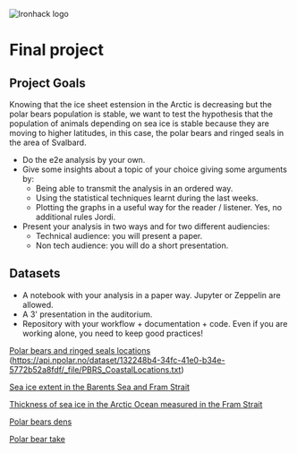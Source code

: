 
![Ironhack logo](https://i.imgur.com/1QgrNNw.png)

# Final project

## Project Goals

Knowing that the ice sheet estension in the Arctic is decreasing but the polar bears population is stable, we want to test the hypothesis that the population of animals depending on sea ice is stable because they are moving to higher latitudes, in this case, the polar bears and ringed seals in the area of Svalbard. 


* Do the e2e analysis by your own.
* Give some insights about a topic of your choice giving some arguments by:
  * Being able to transmit the analysis in an ordered way.
  * Using the statistical techniques learnt during the last weeks.
  * Plotting the graphs in a useful way for the reader / listener. Yes, no additional rules Jordi.
* Present your analysis in two ways and for two different audiencies:
  * Technical audience: you will present a paper.
  * Non tech audience: you will do a short presentation.


## Datasets
* A notebook with your analysis in a paper way. Jupyter or Zeppelin are allowed.
* A 3' presentation in the auditorium.
* Repository with your workflow + documentation + code. Even if you are working alone, you need to keep good practices!

[Polar bears and ringed seals locations](https://besjournals.onlinelibrary.wiley.com/doi/full/10.1111/1365-2656.12685) (https://api.npolar.no/dataset/132248b4-34fc-41e0-b34e-5772b52a8fdf/_file/PBRS_CoastalLocations.txt)

[Sea ice extent in the Barents Sea and Fram Strait](http://www.mosj.no/en/climate/ocean/sea-ice-extent-barents-sea-fram-strait.html)

[Thickness of sea ice in the Arctic Ocean measured in the Fram Strait](http://www.mosj.no/data-export?locale=en&indicator=5cb85bb8-ddc1-11e4-ba34-005056ad54e9&name=Thickness+of+sea+ice+measured+in+the+Fram+Strait&type=csv)

[Polar bears dens](http://www.mosj.no/en/fauna/marine/polar-bear.html)

[Polar bear take](http://www.mosj.no/en/influence/hunting-trapping/polar-bear-bag.html)





